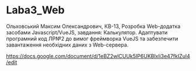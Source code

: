 # Laba3_Web
Ольховський Максим Олександрович, КВ-13, Розробка Web-додатка засобами Javascript/VueJS, завдання: Калькулятор. Адаптувати програмний код ЛР№2 до вимог фреймворка VueJS та забезпечити завантаження необхідних даних з Web-сервера.

https://docs.google.com/document/d/1eBZ2wlCUUk5IP6UKBlxli3e47fkIZul4/edit
